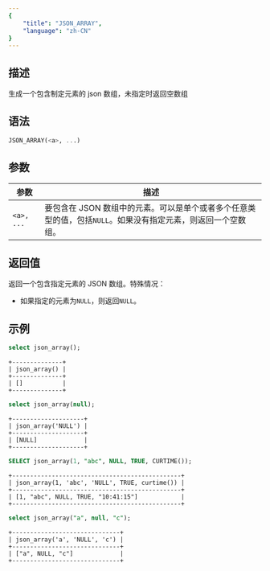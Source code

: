 ```yaml
---
{
    "title": "JSON_ARRAY",
    "language": "zh-CN"
}
---
```


## 描述

生成一个包含制定元素的 json 数组，未指定时返回空数组

## 语法

```sql
JSON_ARRAY(<a>, ...)   
```

## 参数

| 参数 | 描述                                                         |
|------|------------------------------------------------------------|
| `<a>, ...` | 要包含在 JSON 数组中的元素。可以是单个或者多个任意类型的值，包括`NULL`。如果没有指定元素，则返回一个空数组。 |

## 返回值

返回一个包含指定元素的 JSON 数组。特殊情况：
* 如果指定的元素为`NULL`，则返回`NULL`。

## 示例

```sql
select json_array();
```

```text
+--------------+
| json_array() |
+--------------+
| []           |
+--------------+
```

```sql
select json_array(null);
```

```text
+--------------------+
| json_array('NULL') |
+--------------------+
| [NULL]             |
+--------------------+
```

```sql
SELECT json_array(1, "abc", NULL, TRUE, CURTIME());
```

```text
+-----------------------------------------------+
| json_array(1, 'abc', 'NULL', TRUE, curtime()) |
+-----------------------------------------------+
| [1, "abc", NULL, TRUE, "10:41:15"]            |
+-----------------------------------------------+
```

```sql
select json_array("a", null, "c");
```

```text
+------------------------------+
| json_array('a', 'NULL', 'c') |
+------------------------------+
| ["a", NULL, "c"]             |
+------------------------------+
```

